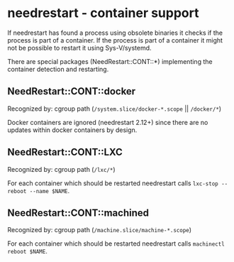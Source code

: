 needrestart - container support
===============================

If needrestart has found a process using obsolete binaries it checks if
the process is part of a container. If the process is part of a container
it might not be possible to restart it using Sys-V/systemd.

There are special packages (NeedRestart::CONT::*) implementing the
container detection and restarting.


NeedRestart::CONT::docker
-------------------------

Recognized by:	cgroup path (`/system.slice/docker-*.scope` || `/docker/*`)

Docker containers are ignored (needrestart 2.12+) since there are no updates
within docker containers by design.


NeedRestart::CONT::LXC
----------------------

Recognized by:	cgroup path (`/lxc/*`)

For each container which should be restarted needrestart calls
`lxc-stop --reboot --name $NAME`.


NeedRestart::CONT::machined
---------------------------

Recognized by:	cgroup path (`/machine.slice/machine-*.scope`)

For each container which should be restarted needrestart calls
`machinectl reboot $NAME`.
